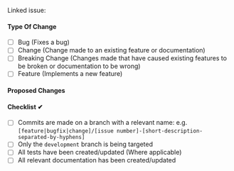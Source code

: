 Linked issue:

#### Type Of Change

- [ ] Bug (Fixes a bug)
- [ ] Change (Change made to an existing feature or documentation)
- [ ] Breaking Change (Changes made that have caused existing features to be broken or documentation to be wrong)
- [ ] Feature (Implements a new feature)

#### Proposed Changes

#### Checklist ✔

- [ ] Commits are made on a branch with a relevant name: e.g. `[feature|bugfix|change]/[issue number]-[short-description-separated-by-hyphens]`
- [ ] Only the `development` branch is being targeted
- [ ] All tests have been created/updated (Where applicable)
- [ ] All relevant documentation has been created/updated